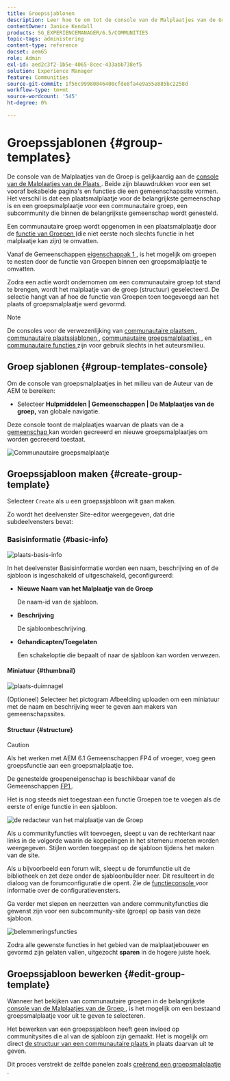 ```yaml
---
title: Groepssjablonen
description: Leer hoe te om tot de console van de Malplaatjes van de Groep voor een reeks vooraf telegrafeerde pagina's en eigenschappen toegang te hebben die een communautaire plaats vormen.
contentOwner: Janice Kendall
products: SG_EXPERIENCEMANAGER/6.5/COMMUNITIES
topic-tags: administering
content-type: reference
docset: aem65
role: Admin
exl-id: aed2c3f2-1b5e-4065-8cec-433abb738ef5
solution: Experience Manager
feature: Communities
source-git-commit: 1f56c99980846400cfde8fa4e9a55e885bc2258d
workflow-type: tm+mt
source-wordcount: '545'
ht-degree: 0%

---
```


# Groepssjablonen {#group-templates}

De console van de Malplaatjes van de Groep is gelijkaardig aan de [ console van de Malplaatjes van de Plaats ](/help/communities/sites.md). Beide zijn blauwdrukken voor een set vooraf bekabelde pagina&#39;s en functies die een gemeenschapssite vormen. Het verschil is dat een plaatsmalplaatje voor de belangrijkste gemeenschap is en een groepsmalplaatje voor een communautaire groep, een subcommunity die binnen de belangrijkste gemeenschap wordt genesteld.

Een communautaire groep wordt opgenomen in een plaatsmalplaatje door de [ functie van Groepen ](/help/communities/functions.md#groups-function) (die niet eerste noch slechts functie in het malplaatje kan zijn) te omvatten.

Vanaf de Gemeenschappen [ eigenschappak 1 ](/help/communities/deploy-communities.md#latestfeaturepack), is het mogelijk om groepen te nesten door de functie van Groepen binnen een groepsmalplaatje te omvatten.

Zodra een actie wordt ondernomen om een communautaire groep tot stand te brengen, wordt het malplaatje van de groep (structuur) geselecteerd. De selectie hangt van af hoe de functie van Groepen toen toegevoegd aan het plaats of groepsmalplaatje werd gevormd.

>[!NOTE]
>
>De consoles voor de verwezenlijking van [ communautaire plaatsen ](/help/communities/sites-console.md), [ communautaire plaatssjablonen ](/help/communities/sites.md), [ communautaire groepsmalplaatjes ](/help/communities/tools-groups.md), en [ communautaire functies ](/help/communities/functions.md) zijn voor gebruik slechts in het auteursmilieu.

## Groep sjablonen {#group-templates-console}

Om de console van groepsmalplaatjes in het milieu van de Auteur van de AEM te bereiken:

* Selecteer **Hulpmiddelen | Gemeenschappen | De Malplaatjes van de groep,** van globale navigatie.

Deze console toont de malplaatjes waarvan de plaats van de a [ gemeenschap ](/help/communities/sites-console.md) kan worden gecreeerd en nieuwe groepsmalplaatjes om worden gecreeerd toestaat.

![ Communautaire groepsmalplaatje ](assets/groups-template.png)

## Groepssjabloon maken {#create-group-template}

Selecteer `Create` als u een groepssjabloon wilt gaan maken.

Zo wordt het deelvenster Site-editor weergegeven, dat drie subdeelvensters bevat:

### Basisinformatie {#basic-info}

![ plaats-basis-info ](assets/site-basic-info.png)

In het deelvenster Basisinformatie worden een naam, beschrijving en of de sjabloon is ingeschakeld of uitgeschakeld, geconfigureerd:

* **Nieuwe Naam van het Malplaatje van de Groep**

  De naam-id van de sjabloon.

* **Beschrijving**

  De sjabloonbeschrijving.

* **Gehandicapten/Toegelaten**

  Een schakeloptie die bepaalt of naar de sjabloon kan worden verwezen.

#### Miniatuur {#thumbnail}

![ plaats-duimnagel ](assets/site-thumbnail.png)

(Optioneel) Selecteer het pictogram Afbeelding uploaden om een miniatuur met de naam en beschrijving weer te geven aan makers van gemeenschapssites.

#### Structuur {#structure}

>[!CAUTION]
>
>Als het werken met AEM 6.1 Gemeenschappen FP4 of vroeger, voeg geen groepsfunctie aan een groepsmalplaatje toe.
>
>De genestelde groepeneigenschap is beschikbaar vanaf de Gemeenschappen [ FP1 ](/help/communities/communities.md#latestfeaturepack).
>
>Het is nog steeds niet toegestaan een functie Groepen toe te voegen als de eerste of enige functie in een sjabloon.

![ de redacteur van het malplaatje van de Groep ](assets/template-editor.png)

Als u communityfuncties wilt toevoegen, sleept u van de rechterkant naar links in de volgorde waarin de koppelingen in het sitemenu moeten worden weergegeven. Stijlen worden toegepast op de sjabloon tijdens het maken van de site.

Als u bijvoorbeeld een forum wilt, sleept u de forumfunctie uit de bibliotheek en zet deze onder de sjabloonbuilder neer. Dit resulteert in de dialoog van de forumconfiguratie die opent. Zie de [ functieconsole ](/help/communities/functions.md) voor informatie over de configuratievensters.

Ga verder met slepen en neerzetten van andere communityfuncties die gewenst zijn voor een subcommunity-site (groep) op basis van deze sjabloon.

![ belemmeringsfuncties ](assets/dragfunctions.png)

Zodra alle gewenste functies in het gebied van de malplaatjebouwer en gevormd zijn gelaten vallen, uitgezocht **sparen** in de hogere juiste hoek.

## Groepssjabloon bewerken {#edit-group-template}

Wanneer het bekijken van communautaire groepen in de belangrijkste [ console van de Malplaatjes van de Groep ](#group-templates-console), is het mogelijk om een bestaand groepsmalplaatje voor uit te geven te selecteren.

Het bewerken van een groepssjabloon heeft geen invloed op communitysites die al van de sjabloon zijn gemaakt. Het is mogelijk om direct [ de structuur van een communautaire plaats ](/help/communities/sites-console.md#modify-structure) in plaats daarvan uit te geven.

Dit proces verstrekt de zelfde panelen zoals [ creërend een groepsmalplaatje ](#create-group-template).
